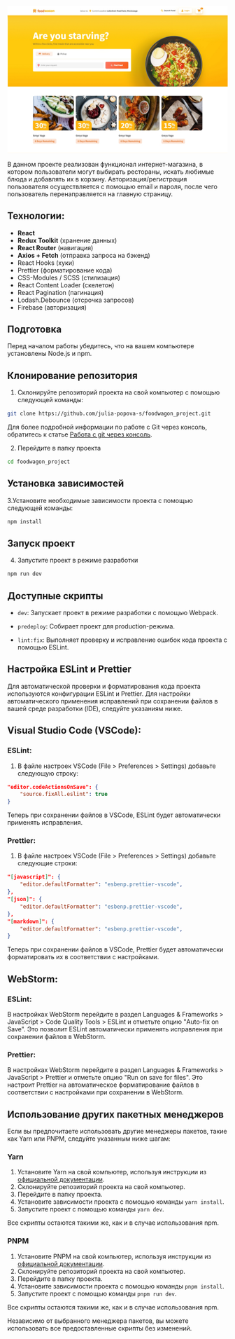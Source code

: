 ![Preview](/public/preview.jpg)

В данном проекте реализован функционал интернет-магазина, в котором пользователи могут выбирать рестораны, искать любимые блюда и добавлять их в корзину. Авторизация/регистрация пользователя осуществляется с помощью email и пароля, после чего пользователь перенаправляется на главную страницу.

## Технологии:
- **React**
- **Redux Toolkit** (хранение данных)
- **React Router** (навигация)
- **Axios + Fetch** (отправка запроса на бэкенд)
- React Hooks (хуки)
- Prettier (форматирование кода)
- CSS-Modules / SCSS (стилизация)
- React Content Loader (скелетон)
- React Pagination (пагинация)
- Lodash.Debounce (отсрочка запросов)
- Firebase (авторизация)

## Подготовка

Перед началом работы убедитесь, что на вашем компьютере установлены Node.js и npm.

## Клонирование репозитория

1. Склонируйте репозиторий проекта на свой компьютер с помощью следующей команды:

```bash
git clone https://github.com/julia-popova-s/foodwagon_project.git
```

Для более подробной информации по работе с Git через консоль, обратитесь к статье [Работа с git через консоль](https://htmlacademy.ru/blog/git/git-console).

2. Перейдите в папку проекта

```bash
cd foodwagon_project
```

## Установка зависимостей

3.Установите необходимые зависимости проекта с помощью следующей команды:

```bash
npm install
```

## Запуск проект

4.  Запустите проект в режиме разработки

```bash
npm run dev
```

## Доступные скрипты

- `dev`: Запускает проект в режиме разработки с помощью Webpack.

- `predeploy`: Собирает проект для production-режима.

- `lint:fix`: Выполняет проверку и исправление ошибок кода проекта с помощью ESLint.

## Настройка ESLint и Prettier

Для автоматической проверки и форматирования кода проекта используются конфигурации ESLint и Prettier. Для настройки автоматического применения исправлений при сохранении файлов в вашей среде разработки (IDE), следуйте указаниям ниже.

## Visual Studio Code (VSCode):

### ESLint:

1. В файле настроек VSCode (File > Preferences > Settings) добавьте следующую строку:

```json
"editor.codeActionsOnSave": {
    "source.fixAll.eslint": true
}
```

Теперь при сохранении файлов в VSCode, ESLint будет автоматически применять исправления.

### Prettier:

1. В файле настроек VSCode (File > Preferences > Settings) добавьте следующие строки:

```json
"[javascript]": {
    "editor.defaultFormatter": "esbenp.prettier-vscode",
},
"[json]": {
    "editor.defaultFormatter": "esbenp.prettier-vscode",
},
"[markdown]": {
    "editor.defaultFormatter": "esbenp.prettier-vscode",
}
```

Теперь при сохранении файлов в VSCode, Prettier будет автоматически форматировать их в соответствии с настройками.

## WebStorm:

### ESLint:

В настройках WebStorm перейдите в раздел Languages & Frameworks > JavaScript > Code Quality Tools > ESLint и отметьте опцию "Auto-fix on Save". Это позволит ESLint автоматически применять исправления при сохранении файлов в WebStorm.

### Prettier:

В настройках WebStorm перейдите в раздел Languages & Frameworks > JavaScript > Prettier и отметьте опцию "Run on save for files".
Это настроит Prettier на автоматическое форматирование файлов в соответствии с настройками при сохранении в WebStorm.

## Использование других пакетных менеджеров

Если вы предпочитаете использовать другие менеджеры пакетов, такие как Yarn или PNPM, следуйте указанным ниже шагам:

### Yarn

1. Установите Yarn на свой компьютер, используя инструкции из [официальной документации](https://yarnpkg.com/getting-started/install).
2. Склонируйте репозиторий проекта на свой компьютер.
3. Перейдите в папку проекта.
4. Установите зависимости проекта с помощью команды `yarn install`.
5. Запустите проект с помощью команды `yarn dev`.

Все скрипты остаются такими же, как и в случае использования npm.

### PNPM

1. Установите PNPM на свой компьютер, используя инструкции из [официальной документации](https://pnpm.io/installation).
2. Склонируйте репозиторий проекта на свой компьютер.
3. Перейдите в папку проекта.
4. Установите зависимости проекта с помощью команды `pnpm install`.
5. Запустите проект с помощью команды `pnpm run dev`.

Все скрипты остаются такими же, как и в случае использования npm.

Независимо от выбранного менеджера пакетов, вы можете использовать все предоставленные скрипты без изменений.
